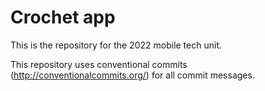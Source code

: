 # Crochet app

This is the repository for the 2022 mobile tech unit.

This repository uses conventional commits (http://conventionalcommits.org/) for all commit messages.
